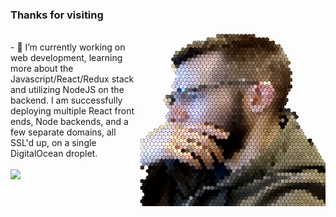 ### Thanks for visiting
<img align="right" width="300" src="https://github.com/ggroce/ggroce/blob/main/header2.png">
<br>
- 🔭 I’m currently working on web development, learning more about the Javascript/React/Redux stack and utilizing NodeJS on the backend.  I am successfully deploying multiple React front ends, Node backends, and a few separate domains, all SSL'd up, on a single DigitalOcean droplet. 
<br>
<br>
<img src="https://github-readme-stats.vercel.app/api?username=ggroce&count_private=1&show_icons=true&theme=gruvbox&hide=stars">

<!--
**ggroce/ggroce** is a ✨ _special_ ✨ repository because its `README.md` (this file) appears on your GitHub profile.

Here are some ideas to get you started:

- 🔭 I’m currently working on ...
- 🌱 I’m currently learning ...
- 👯 I’m looking to collaborate on ...
- 🤔 I’m looking for help with ...
- 💬 Ask me about ...
- 📫 How to reach me: ...
- 😄 Pronouns: ...
- ⚡ Fun fact: ...
-->
